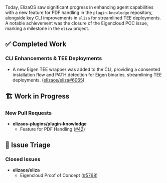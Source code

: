Today, ElizaOS saw significant progress in enhancing agent capabilities with a new feature for PDF handling in the `plugin-knowledge` repository, alongside key CLI improvements in `eliza` for streamlined TEE deployments. A notable achievement was the closure of the Eigencloud POC issue, marking a milestone in the `eliza` project.

## ✅ Completed Work
### CLI Enhancements & TEE Deployments
*   A new Eigen TEE wrapper was added to the CLI, providing a consented installation flow and PATH detection for Eigen binaries, streamlining TEE deployments. ([elizaos/eliza#6065](https://github.com/elizaos/eliza/pull/6065))

## 🏗️ Work in Progress
### New Pull Requests
*   **elizaos-plugins/plugin-knowledge**
    *   Feature for PDF Handling ([#42](https://github.com/elizaos-plugins/plugin-knowledge/pull/42))

## 🐞 Issue Triage
### Closed Issues
*   **elizaos/eliza**
    *   Eigencloud Proof of Concept ([#5768](https://github.com/elizaos/eliza/issues/5768))